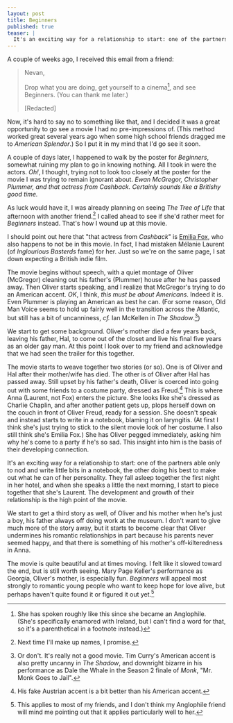 ```yaml
---
layout: post
title: Beginners
published: true
teaser: |
  It's an exciting way for a relationship to start: one of the partners able only to nod and write little bits in a notebook, the other doing his best to make out what he can of her personality.
---
```


A couple of weeks ago, I received this email from a friend:

> Nevan,
> 
> Drop what you are doing, get yourself to a cinema[^beginners1], and see Beginners. (You can thank me later.)
> 
> [Redacted]

Now, it's hard to say no to something like that, and I decided it was a great opportunity to go see a movie I had no pre-impressions of. (This method worked great several years ago when some high school friends dragged me to <cite>American Splendor</cite>.) So I put it in my mind that I'd go see it soon.

A couple of days later, I happened to walk by the poster for <cite>Beginners</cite>, somewhat ruining my plan to go in knowing nothing. All I took in were the actors. *Oh!*, I thought, trying not to look too closely at the poster for the movie I was trying to remain ignorant about. *Ewan McGregor, Christopher Plummer, and that actress from <cite>Cashback</cite>. Certainly sounds like a Britishy good time.*

As luck would have it, I was already planning on seeing <cite>The Tree of Life</cite> that afternoon with another friend.[^beginners2] I called ahead to see if she'd rather meet for <cite>Beginners</cite> instead. That's how I wound up at this movie.

I should point out here that "that actress from <cite>Cashback</cite>" is [Emilia Fox](http://www.imdb.com/name/nm0288976/), who also happens to not be in this movie. In fact, I had mistaken Mélanie Laurent (of <cite>Inglourious Basterds</cite> fame) for her. Just so we're on the same page, I sat down expecting a British indie film.

The movie begins without speech, with a quiet montage of Oliver (McGregor) cleaning out his father's (Plummer) house after he has passed away. Then Oliver starts speaking, and I realize that McGregor's trying to do an American accent. *OK*, I think, *this must be about Americans*. Indeed it is. Even Plummer is playing an American as best he can. (For some reason, Old Man Voice seems to hold up fairly well in the transition across the Atlantic, but still has a bit of uncanniness, *cf.* Ian McKellen in <cite>The Shadow</cite>.[^beginners3])

We start to get some background. Oliver's mother died a few years back, leaving his father, Hal, to come out of the closet and live his final five years as an older gay man. At this point I look over to my friend and acknowledge that we had seen the trailer for this together.

The movie starts to weave together two stories (or so). One is of Oliver and Hal after their mother/wife has died. The other is of Oliver after Hal has passed away. Still upset by his father's death, Oliver is coerced into going out with some friends to a costume party, dressed as Freud.[^beginners4] This is where Anna (Laurent, not Fox) enters the picture. She looks like she's dressed as Charlie Chaplin, and after another patient gets up, plops herself down on the couch in front of Oliver Freud, ready for a session. She doesn't speak and instead starts to write in a notebook, blaming it on laryngitis. (At first I think she's just trying to stick to the silent movie look of her costume. I also still think she's Emilia Fox.) She has Oliver pegged immediately, asking him why he's come to a party if he's so sad. This insight into him is the basis of their developing connection.

It's an exciting way for a relationship to start: one of the partners able only to nod and write little bits in a notebook, the other doing his best to make out what he can of her personality. They fall asleep together the first night in her hotel, and when she speaks a little the next morning, I start to piece together that she's Laurent. The development and growth of their relationship is the high point of the movie.

We start to get a third story as well, of Oliver and his mother when he's just a boy, his father always off doing work at the museum. I don't want to give much more of the story away, but it starts to become clear that Oliver undermines his romantic relationships in part because his parents never seemed happy, and that there is something of his mother's off-kilteredness in Anna.

The movie is quite beautiful and at times moving. I felt like it slowed toward the end, but is still worth seeing. Mary Page Keller's performance as Georgia, Oliver's mother, is especially fun. <cite>Beginners</cite> will appeal most strongly to romantic young people who want to keep hope for love alive, but perhaps haven't quite found it or figured it out yet.[^beginners5]

[^beginners1]: She has spoken roughly like this since she became an Anglophile. (She's specifically enamored with Ireland, but I can't find a word for that, so it's a parenthetical in a footnote instead.)

[^beginners2]: Next time I'll make up names, I promise.

[^beginners3]: Or don't. It's really not a good movie. Tim Curry's American accent is also pretty uncanny in <cite>The Shadow</cite>, and downright bizarre in his performance as Dale the Whale in the Season 2 finale of <cite>Monk</cite>, "Mr. Monk Goes to Jail".

[^beginners4]: His fake Austrian accent is a bit better than his American accent.

[^beginners5]: This applies to most of my friends, and I don't think my Anglophile friend will mind me pointing out that it applies particularly well to her.